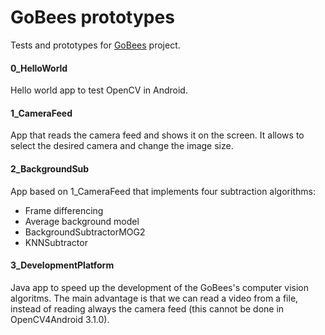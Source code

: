 # GoBees prototypes

Tests and prototypes for [GoBees](https://github.com/davidmigloz/go-bees) project.

#### 0_HelloWorld
Hello world app to test OpenCV in Android.

#### 1_CameraFeed
App that reads the camera feed and shows it on the screen. It allows to select the desired camera and change the image size.

#### 2_BackgroundSub
App based on 1_CameraFeed that implements four subtraction algorithms:
- Frame differencing
- Average background model
- BackgroundSubtractorMOG2
- KNNSubtractor

#### 3_DevelopmentPlatform
Java app to speed up the development of the GoBees's computer vision algoritms.
The main advantage is that we can read a video from a file, instead of reading always the camera feed (this cannot be done in OpenCV4Android 3.1.0).